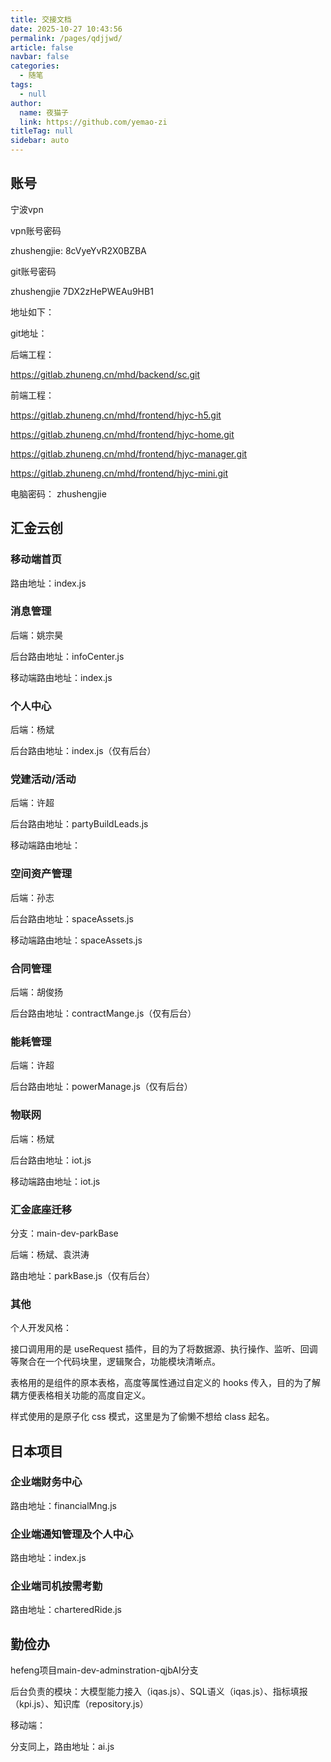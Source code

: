 ```yaml
---
title: 交接文档
date: 2025-10-27 10:43:56
permalink: /pages/qdjjwd/
article: false
navbar: false
categories: 
  - 随笔
tags: 
  - null
author: 
  name: 夜猫子
  link: https://github.com/yemao-zi
titleTag: null
sidebar: auto
---
```


## 账号

宁波vpn

vpn账号密码

zhushengjie: 8cVyeYvR2X0BZBA



git账号密码

zhushengjie 7DX2zHePWEAu9HB1

地址如下：

git地址：

后端工程：

https://gitlab.zhuneng.cn/mhd/backend/sc.git

前端工程：

https://gitlab.zhuneng.cn/mhd/frontend/hjyc-h5.git

https://gitlab.zhuneng.cn/mhd/frontend/hjyc-home.git

https://gitlab.zhuneng.cn/mhd/frontend/hjyc-manager.git

https://gitlab.zhuneng.cn/mhd/frontend/hjyc-mini.git



电脑密码： zhushengjie

## 汇金云创

### 移动端首页

路由地址：index.js

### 消息管理

后端：姚宗昊

后台路由地址：infoCenter.js

移动端路由地址：index.js

### 个人中心

后端：杨斌

后台路由地址：index.js（仅有后台）

### 党建活动/活动

后端：许超

后台路由地址：partyBuildLeads.js

移动端路由地址：

### 空间资产管理

后端：孙志

后台路由地址：spaceAssets.js

移动端路由地址：spaceAssets.js

### 合同管理

后端：胡俊扬

后台路由地址：contractMange.js（仅有后台）

### 能耗管理

后端：许超

后台路由地址：powerManage.js（仅有后台）

### 物联网

后端：杨斌

后台路由地址：iot.js

移动端路由地址：iot.js

### 汇金底座迁移

分支：main-dev-parkBase

后端：杨斌、袁洪涛

路由地址：parkBase.js（仅有后台）

### 其他

个人开发风格：

接口调用用的是 useRequest 插件，目的为了将数据源、执行操作、监听、回调等聚合在一个代码块里，逻辑聚合，功能模块清晰点。

表格用的是组件的原本表格，高度等属性通过自定义的 hooks 传入，目的为了解耦方便表格相关功能的高度自定义。

样式使用的是原子化 css 模式，这里是为了偷懒不想给 class 起名。



## 日本项目

### 企业端财务中心

路由地址：financialMng.js

### 企业端通知管理及个人中心

路由地址：index.js

### 企业端司机按需考勤

路由地址：charteredRide.js



## 勤俭办

hefeng项目main-dev-adminstration-qjbAI分支

后台负责的模块：大模型能力接入（iqas.js）、SQL语义（iqas.js）、指标填报（kpi.js）、知识库（repository.js）

移动端：

分支同上，路由地址：ai.js